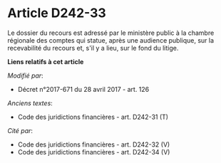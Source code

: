 # Article D242-33

Le dossier du recours est adressé par le ministère public à la chambre régionale des comptes qui statue, après une audience
publique, sur la recevabilité du recours et, s'il y a lieu, sur le fond du litige.

**Liens relatifs à cet article**

_Modifié par_:

  - Décret n°2017-671 du 28 avril 2017 - art. 126

_Anciens textes_:

  - Code des juridictions financières - art. D242-31 (T)

_Cité par_:

  - Code des juridictions financières - art. D242-32 (V)
  - Code des juridictions financières - art. D242-34 (V)

